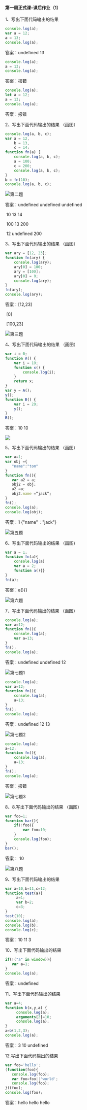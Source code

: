 

#### 第一周正式课–课后作业（1）

1、写出下面代码输出的结果

```javascript
console.log(a);
var a = 12;
a = 13;
console.log(a);
```

答案：undefined   13

```javascript
console.log(a);
a = 13;
console.log(a);
```

答案：报错

```javascript
console.log(a);
let a = 12;
a = 13;
console.log(a);
```

答案：报错

2、写出下面代码输出的结果 （画图）

```javascript
console.log(a, b, c);
var a = 12,
    b = 13,
    c = 14;
function fn(a) {
    console.log(a, b, c);
    a = 100;
    c = 200;
    console.log(a, b, c);
}
b = fn(10);
console.log(a, b, c);
```

![第二题](E:\学习资料\JS\作业\2020-03-19\第二题.png)

答案：undefined undefined undefined

​			10 13  14

​			100  13  200

​			12  undefined  200





3、写出下面代码输出的结果 （画图）

```javascript
var ary = [12, 23];
function fn(ary) {
    console.log(ary);
    ary[0] = 100;
    ary = [100];
    ary[0] = 0;
    console.log(ary);
}
fn(ary);
console.log(ary);
```

答案：[12,23]

​			[0]

​			[100,23]

![第三题](E:\学习资料\JS\作业\2020-03-18、19\第三题.png)

4、写出下面代码输出的结果 （画图）

```javascript
var i = 0;
function A() {
    var i = 10;
    function x() {
        console.log(i);
    }
    return x;
}
var y = A();
y();
function B() {
    var i = 20;
    y();
}
B();
```

答案：10   10 

![](E:\学习资料\JS\作业\2020-03-18、19\第四题.png)

5、写出下面代码输出的结果 （画图）

```javascript
var a=1;
var obj ={
   "name":"tom"
}
function fn(){
   var a2 = a;
   obj2 = obj;
   a2 =a;
   obj2.name =”jack”;
}
fn();
console.log(a);
console.log(obj);
```

答案：1  {"name"："jack"}

![第五题](E:\学习资料\JS\作业\2020-03-18、19\第五题.png)

6、写出下面代码输出的结果 （画图)

```javascript
var a = 1;
function fn(a){
    console.log(a)
    var a = 2;
    function a(){}
}
fn(a);
```

答案：a(){}

![第六题](E:\学习资料\JS\作业\2020-03-18、19\第六题.png)

7、写出下面代码输出的结果 （画图）

```javascript
console.log(a); 
var a=12; 
function fn(){
    console.log(a); 
    var a=13;   
}
fn();   
console.log(a);
```

答案：undefined  undefined  12

![第七题1](E:\学习资料\JS\作业\2020-03-18、19\第七题1.png)

```javascript
console.log(a); 
var a=12;
function fn(){
    console.log(a);
    a=13;
}
fn();
console.log(a);
```

答案：undefined  12  13

![第七题2](E:\学习资料\JS\作业\2020-03-18、19\第七题2.png)

```javascript
console.log(a);
a=12;
function fn(){
    console.log(a);
    a=13;   
}
fn();
console.log(a);
```

答案：报错

![第七题3](E:\学习资料\JS\作业\2020-03-18、19\第七题3.png)

8、8.写出下面代码输出的结果 （画图）

```javascript
var foo=1; 
function bar(){
    if(!foo){
        var foo=10; 
    }
    console.log(foo); 
}
bar();
```

答案：  10

![第八题](E:\学习资料\JS\作业\2020-03-18、19\第八题.png)

9、写出下面代码输出的结果

```javascript
var a=10,b=11,c=12;
function test(a){
     a=1;
     var b=2;
     c=3;
}
test(10);
console.log(a);  
console.log(b);   
console.log(c);
```

答案：10  11  3

10、写出下面代码输出的结果

```javascript
if(!("a" in window)){
   var a=1;
}
console.log(a);
```

答案：undefined

11、写出下面代码输出的结果

```javascript
var a=4;
function b(x,y,a) {    
     console.log(a); 
     arguments[2]=10;        
     console.log(a); 
}
a=b(1,2,3);   
console.log(a); 
```

答案：3  10  undefined

12.写出下面代码输出的结果

```javascript
var foo='hello'; 
(function(foo){
   console.log(foo);
   var foo=foo||'world';
   console.log(foo);
})(foo);
console.log(foo);
```

答案：hello   hello  hello